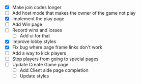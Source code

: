 - [x] Make join codes longer
- [ ] Add host mode that makes the owner of the game not play
- [x] Implement the play page
- [ ] Add Win page
- [ ] Record wins and losses
    - [ ] Add ui for that
- [x] Improve lobby styles
- [x] Fix bug where page frame links don't work
- [ ] Add a way to kick players
- [ ] Stop players from going to special pages
- [ ] Update Create Game page
    - [ ] Add Client side page completion
    - [ ] Update styles